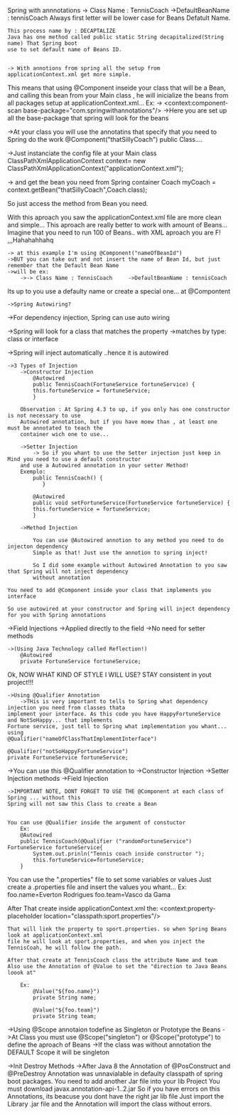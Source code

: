 Spring with annnotations
    -> Class Name : TennisCoach     ->DefaultBeanName : tennisCoach 
    Always first letter will be lower case for Beans Defatult Name.

    This process name by : DECAPTALIZE 
    Java has one method called public static String decapitalized(String name) That Spring boot
    use to set default name of Beans ID.


    -> With annotions from spring all the setup from applicationContext.xml get more simple.
This means that using @Component inseide your class that will be a Bean, and calling this bean from your
Main class , he will inicialize the beans from all packages setup at applicationContext.xml...
Ex:
    ->     <context:component-scan base-package="com.springwithannotations"/>
    ->Here you are set up all the base-package that spring will look for the beans

->At your class you will use the annotatins that specify that you need to Spring do the work
    @Component("thatSillyCoach")
        public Class....

->Just instanciate the config file at your Main class
    ClassPathXmlApplicationContext context= new ClassPathXmlApplicationContext("applicationContext.xml");

-> and get the bean you need from Spring container
    Coach myCoach = context.getBean("thatSillyCoach",Coach.class);

So just access the method from Bean you need.

With this aproach you saw the applicationContext.xml file are more clean and simple... 
This aproach are really better to work with amount of Beans... Imagine that you need to run 100 of Beans..
with XML aproach you are F! ,,,Hahahahhahq

    -> at this example I'm using @Component("nameOfBeanId") 
    ->BUT you can take out and not insert the name of Bean Id, but just remember that the Default Bean Name
    ->will be ex:
        ->-> Class Name : TennisCoach     ->DefaultBeanName : tennisCoach

Its up to you use a defaulty name or create a special one... at  @Compontent


    ->Spring Autowiring?
->For dependency injection, Spring can use auto wiring

->Spring will look for a class that matches the property
    ->matches by type: class or interface
    
->Spring will inject automatically ..hence it is autowired

    ->3 Types of Injection
        ->Constructor Injection
            @Autowired
            public TennisCoach(FortuneService fortuneService) {
            this.fortuneService = fortuneService;
            }

        Observation : At Spring 4.3 to up, if you only has one constructor is not necessary to use
        Autowired annotation, but if you have moew than , at least one must be annotated to teach the
        container wich one to use... 

        ->Setter Injection
            -> So if you whant to use the Setter injection just keep in Mind you need to use a default constructor
        and use a Autowired annotation in your setter Method!
        Exemplo:
            public TennisCoach() {
               }
            
            @Autowired
            public void setFortuneService(FortuneService fortuneService) {
            this.fortuneService = fortuneService;
            }

        ->Method Injection

            You can use @Autowired annotion to any method you need to do injecton dependency
            Simple as that! Just use the annotion to spring inject!

            So I did some example without Autowired Annotation to you saw that Spring will not inject dependency
            without annotation

    You need to add @Component inside your class that implements you interface

    So use autowired at your constructor and Spring will inject dependency for you with Spring annotations

->Field Injections 
    ->Applied directly to the field
    ->No need for setter methods

    ->(Using Java Technology called Reflection!)
        @Autowired
        private FortuneService fortuneService;


Ok, NOW WHAT KIND OF STYLE I WILL USE?
    STAY consistent in yout project!!!


    ->Using @Qualifier Annotation
        ->THis is very important to tells to Spring what dependency injection you need from classes thata
    implement your interface. As this code you have HappyFortuneService and NotSoHappy... that implements
    Fortune service, just tell to Spring what implementation you whant... using
    @Qualifier("nameOfClassThatImplementInterface")

    @Qualifier("notSoHappyFortuneService")
    private FortuneService fortuneService;

->You can use this @Qualifier annotation to
        ->Constructor Injection
        ->Setter Injection methods
        ->Field Injection

    ->IMPORTANT NOTE, DONT FORGET TO USE THE @Component at each class of Spring ... without this
    Spring will not saw this Class to create a Bean
    
    
    You can use @Qualifier inside the argument of constuctor
        Ex:
        @Autowired
        public TennisCoach(@Qualifier ("randomFortuneService") FortuneService fortuneService{
            System.out.prinln("Tennis coach inside constructor ");
            this.fortuneService=fortuneService;
        }

    

You can use the ".properties" file to set some variables or values
Just create a .properties file and insert the values you whant...
    Ex: 
        foo.name=Everton Rodrigues
        foo.team=Vasco da Gama

After That create inside applicationContext.xml the:
    <context:property-placeholder location="classpath:sport.properties"/>

    That will link the property to sport.properties. so when Spring Beans look at applicationContext.xml
    file he will look at sport.properties, and when you inject the TennisCoah, he will follow the path.

    After that create at TennisCoach class the attribute Name and team
    Also use the Annotation of @Value to set the "direction to Java Beans loook at"

        Ex:
            @Value("${foo.name}")
            private String name;

            @Value("${foo.team}")
            private String team;


->Using @Scope annotaion todefine as Singleton or Prototype the Beans
    ->At Class you must use @Scope("singleton") or @Scope("prototype") to define the aproach of Beans
    ->If the class was without annotation the DEFAULT Scope it will be singleton

->Init Destroy Methods
    ->After Java 8 the Annotation of @PosConstruct  and @PreDestroy Annotation was unnavialable in
defaulty classpath of spring boot packages.
    You need to add another Jar file into your lib Project
    You must download javax.annotation-api-1..2.jar
    So if you have errors on this Annotations, its beacuse you dont have the right jar lib file
    Just import the Library .jar file and the Annotation will import the class without errors.
    

